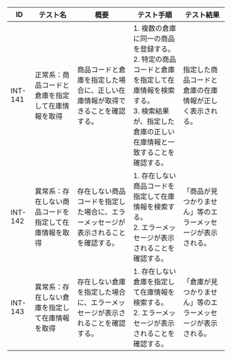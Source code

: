 | ID | テスト名 | 概要 | テスト手順 | テスト結果 |
|------|----------|--------|------------|------------|
| INT-141 | 正常系：商品コードと倉庫を指定して在庫情報を取得 | 商品コードと倉庫を指定した場合に、正しい在庫情報が取得できることを確認する。 | 1. 複数の倉庫に同一の商品を登録する。<br>2. 特定の商品コードと倉庫を指定して在庫情報を検索する。<br>3. 検索結果が、指定した倉庫の正しい在庫情報と一致することを確認する。 | 指定した商品コードと倉庫の在庫情報が正しく表示される。 |
| INT-142 | 異常系：存在しない商品コードを指定して在庫情報を取得 | 存在しない商品コードを指定した場合に、エラーメッセージが表示されることを確認する。 | 1. 存在しない商品コードを指定して在庫情報を検索する。<br>2. エラーメッセージが表示されることを確認する。 | 「商品が見つかりません」等のエラーメッセージが表示される。 |
| INT-143 | 異常系：存在しない倉庫を指定して在庫情報を取得 | 存在しない倉庫を指定した場合に、エラーメッセージが表示されることを確認する。 | 1. 存在しない倉庫を指定して在庫情報を検索する。<br>2. エラーメッセージが表示されることを確認する。 | 「倉庫が見つかりません」等のエラーメッセージが表示される。 | 